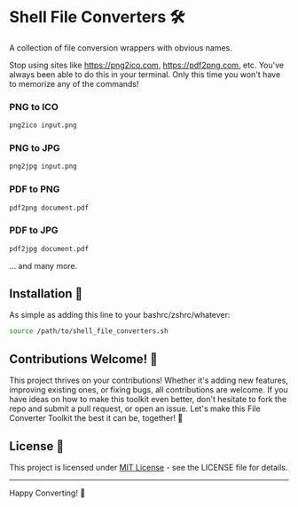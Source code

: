 # Shell File Converters 🛠️
A collection of file conversion wrappers with obvious names.

Stop using sites like https://png2ico.com, https://pdf2png.com, etc. You've always been able to do this in your terminal.
Only this time you won't have to memorize any of the commands!

### PNG to ICO

```sh
png2ico input.png
```

### PNG to JPG

```sh
png2jpg input.png
```

### PDF to PNG

```sh
pdf2png document.pdf
```

### PDF to JPG

```sh
pdf2jpg document.pdf
```

... and many more.

## Installation 🚀

As simple as adding this line to your bashrc/zshrc/whatever:

```bash
source /path/to/shell_file_converters.sh
```

## Contributions Welcome! 🤝

This project thrives on your contributions! Whether it's adding new features, improving existing ones, or fixing bugs, all contributions are welcome. If you have ideas on how to make this toolkit even better, don't hesitate to fork the repo and submit a pull request, or open an issue. Let's make this File Converter Toolkit the best it can be, together! 💪

## License 📄

This project is licensed under [MIT License](LICENSE) - see the LICENSE file for details.

---

Happy Converting! 🎉
